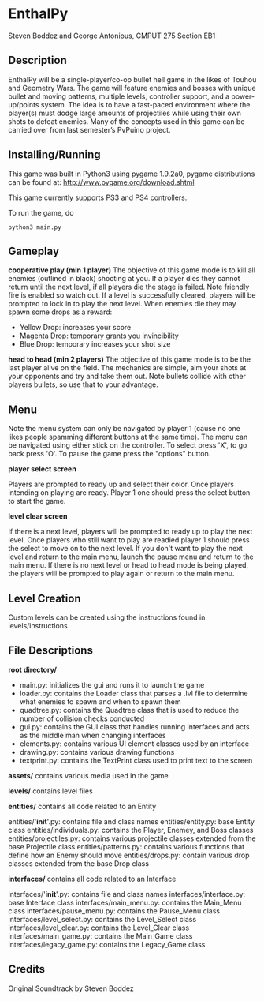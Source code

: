 EnthalPy
========
Steven Boddez and George Antonious, CMPUT 275 Section EB1

Description
-----------
EnthalPy will be a single-player/co-op bullet hell game in the likes of Touhou and Geometry Wars. The game will feature enemies and bosses with unique bullet and moving patterns, multiple levels, controller support, and a power-up/points system. The idea is to have a fast-paced environment where the player(s) must dodge large amounts of projectiles while using their own shots to defeat enemies. Many of the concepts used in this game can be carried over from last semester’s PvPuino project.

Installing/Running
------------------
This game was built in Python3 using pygame 1.9.2a0, pygame distributions can be found at:
http://www.pygame.org/download.shtml

This game currently supports PS3 and PS4 controllers.

To run the game, do

    python3 main.py

Gameplay
--------
**cooperative play (min 1 player)**
The objective of this game mode is to kill all enemies (outlined in black) shooting at you. If a player dies they cannot return until the next level, if all players die the stage is failed. Note friendly fire is enabled so watch out. If a level is successfully cleared, players will be prompted to lock in to play the next level. When enemies die they may spawn some drops as a reward:
- Yellow Drop: increases your score
- Magenta Drop: temporary grants you invincibility
- Blue Drop: temporary increases your shot size

**head to head (min 2 players)** 
The objective of this game mode is to be the last player alive on the field. The mechanics are simple, aim your shots at your opponents and try and take them out. Note bullets collide with other players bullets, so use that to your advantage.

Menu
----
Note the menu system can only be navigated by player 1 (cause no one likes people spamming different buttons at the same time). The menu can be navigated using either stick on the controller. To select press 'X', to go back press 'O'. To pause the game press the "options" button.

**player select screen**

Players are prompted to ready up and select their color. Once players intending on playing are ready. Player 1 one should press the select button to start the game.

**level clear screen**

If there is a next level, players will be prompted to ready up to play the next level. Once players who still want to play are readied player 1 should press the select to move on to the next level. If you don't want to play the next level and return to the main menu, launch the pause menu and return to the main menu. If there is no next level or head to head mode is being played, the players will be prompted to play again or return to the main menu.

Level Creation
--------------
Custom levels can be created using the instructions found in levels/instructions

File Descriptions
----------------
**root directory/**
- main.py: initializes the gui and runs it to launch the game
- loader.py: contains the Loader class that parses a .lvl file to determine what enemies to spawn and when to spawn them
- quadtree.py: contains the Quadtree class that is used to reduce the number of collision checks conducted
- gui.py: contains the GUI class that handles running interfaces and acts as the middle man when changing interfaces
- elements.py: contains various UI element classes used by an interface
- drawing.py: contains various drawing functions
- textprint.py: contains the TextPrint class used to print text to the screen

**assets/** contains various media used in the game

**levels/** contains level files

**entities/** contains all code related to an Entity

entities/'__init__'.py: contains file and class names
entities/entity.py: base Entity class
entities/individuals.py: contains the Player, Enemey, and Boss classes
entities/projectiles.py: contains various projectile classes extended from the base Projectile class
entities/patterns.py: contains various functions that define how an Enemy should move
entities/drops.py: contain various drop classes extended from the base Drop class

**interfaces/** contains all code related to an Interface

interfaces/'__init__'.py: contains file and class names
interfaces/interface.py: base Interface class
interfaces/main_menu.py: contains the Main_Menu class
interfaces/pause_menu.py: contains the Pause_Menu class
interfaces/level_select.py: contains the Level_Select class
interfaces/level_clear.py: contains the Level_Clear class
interfaces/main_game.py: contains the Main_Game class
interfaces/legacy_game.py: contains the Legacy_Game class

Credits
-------
Original Soundtrack by Steven Boddez